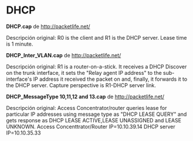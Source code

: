 DHCP
=========


**DHCP.cap** de http://packetlife.net/

Descripción original:
R0 is the client and R1 is the DHCP server. Lease time is 1 minute.

**DHCP_Inter_VLAN.cap** de http://packetlife.net/

Descripción original:
R1 is a router-on-a-stick. It receives a DHCP Discover on the trunk interface, it sets the "Relay agent IP address" to the sub-interface's IP address it received the packet on and, finally, it forwards it to the DHCP server. Capture perspective is R1-DHCP server link.

**DHCP_MessageType 10,11,12 and 13.cap** de http://packetlife.net/

Descripción original:
Access Concentrator/router queries lease for particular IP addresses using message type as "DHCP LEASE QUERY" and gets response as DHCP LEASE ACTIVE,LEASE UNASSIGNED and LEASE UNKNOWN.
Access Concenttrator/Router IP=10.10.39.14
DHCP server IP=10.10.35.33


